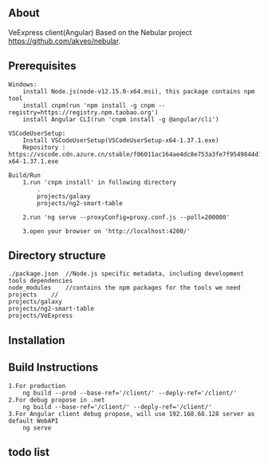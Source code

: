 ## About

VeExpress client(Angular)
Based on the Nebular project https://github.com/akveo/nebular.

## Prerequisites

    Windows:
    	install Node.js(node-v12.15.0-x64.msi), this package contains npm tool
    	install cnpm(run 'npm install -g cnpm --registry=https://registry.npm.taobao.org')
    	install Angular CLI(run 'cnpm install -g @angular/cli')

    VSCodeUserSetup:
    	Install VSCodeUserSetup(VSCodeUserSetup-x64-1.37.1.exe)
    	Repository : https://vscode.cdn.azure.cn/stable/f06011ac164ae4dc8e753a3fe7f9549844d15e35/VSCodeUserSetup-x64-1.37.1.exe

    Build/Run
        1.run 'cnpm install' in following directory
            .
            projects/galaxy
            projects/ng2-smart-table

        2.run 'ng serve --proxyConfig=proxy.conf.js --poll=200000'

        3.open your browser on 'http://localhost:4200/'

## Directory structure

    ./package.json  //Node.js specific metadata, including development tools dependencies
    node_modules    //contains the npm packages for the tools we need
    projects    //
    projects/galaxy
    projects/ng2-smart-table
    projects/VeExpress

## Installation

## Build Instructions

    1.For production
    	ng build --prod --base-ref='/client/' --deply-ref='/client/'
    2.For debug propose in .net
    	ng build --base-ref='/client/' --deply-ref='/client/'
    3.For Angular client debug propose, will use 192.168.68.128 server as default WebAPI
    	ng serve

## todo list
